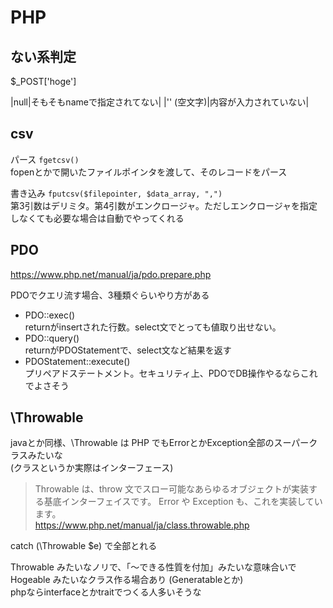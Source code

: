 # PHP

## ない系判定

$_POST['hoge']

|null|そもそもnameで指定されてない|
|'' (空文字)|内容が入力されていない|

## csv

パース `fgetcsv()`  
fopenとかで開いたファイルポインタを渡して、そのレコードをパース

書き込み `fputcsv($filepointer, $data_array, ",")`  
第3引数はデリミタ。第4引数がエンクロージャ。ただしエンクロージャを指定しなくても必要な場合は自動でやってくれる

## PDO

https://www.php.net/manual/ja/pdo.prepare.php

PDOでクエリ流す場合、3種類ぐらいやり方がある

- PDO::exec()  
returnがinsertされた行数。select文でとっても値取り出せない。
- PDO::query()  
returnがPDOStatementで、select文など結果を返す
- PDOStatement::execute()  
プリペアドステートメント。セキュリティ上、PDOでDB操作やるならこれでよさそう

## \Throwable

javaとか同様、\Throwable は PHP でもErrorとかException全部のスーパークラスみたいな  
(クラスというか実際はインターフェース)

> Throwable は、throw 文でスロー可能なあらゆるオブジェクトが実装する基底インターフェイスです。 Error や Exception も、これを実装しています。  
https://www.php.net/manual/ja/class.throwable.php

catch (\Throwable $e) で全部とれる

Throwable みたいなノリで、「〜できる性質を付加」みたいな意味合いで Hogeable みたいなクラス作る場合あり (Generatableとか)  
phpならinterfaceとかtraitでつくる人多いそうな
